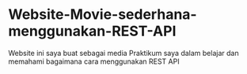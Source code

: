 # Website-Movie-sederhana-menggunakan-REST-API
Website ini saya buat sebagai media Praktikum saya dalam belajar dan memahami bagaimana cara menggunakan REST API

